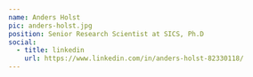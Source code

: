 ```yaml
---
name: Anders Holst
pic: anders-holst.jpg
position: Senior Research Scientist at SICS, Ph.D 
social:
  - title: linkedin
    url: https://www.linkedin.com/in/anders-holst-82330118/
---
```

